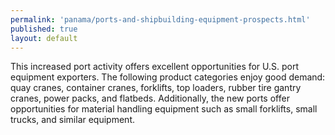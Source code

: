 ```yaml
--- 
permalink: 'panama/ports-and-shipbuilding-equipment-prospects.html' 
published: true 
layout: default
---
```

This increased port activity offers excellent opportunities for U.S. port equipment exporters. The following product categories enjoy good demand: quay cranes, container cranes, forklifts, top loaders, rubber tire gantry cranes, power packs, and flatbeds. Additionally, the new ports offer opportunities for material handling equipment such as small forklifts, small trucks, and similar equipment.
